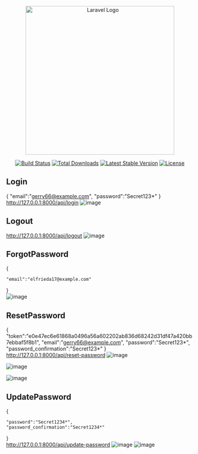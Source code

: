 <p align="center"><a href="https://laravel.com" target="_blank"><img src="https://raw.githubusercontent.com/laravel/art/master/logo-lockup/5%20SVG/2%20CMYK/1%20Full%20Color/laravel-logolockup-cmyk-red.svg" width="400" alt="Laravel Logo"></a></p>

<p align="center">
<a href="https://github.com/laravel/framework/actions"><img src="https://github.com/laravel/framework/workflows/tests/badge.svg" alt="Build Status"></a>
<a href="https://packagist.org/packages/laravel/framework"><img src="https://img.shields.io/packagist/dt/laravel/framework" alt="Total Downloads"></a>
<a href="https://packagist.org/packages/laravel/framework"><img src="https://img.shields.io/packagist/v/laravel/framework" alt="Latest Stable Version"></a>
<a href="https://packagist.org/packages/laravel/framework"><img src="https://img.shields.io/packagist/l/laravel/framework" alt="License"></a>
</p>

## Login

{ "email":"gerry66@example.com", "password":"Secret123*" }<br>
http://127.0.0.1:8000/api/login
![image](https://github.com/BryanTnz/demo/assets/66330281/1ed83393-cfbd-4c5f-b22a-51bf4fc4330a)

## Logout
http://127.0.0.1:8000/api/logout
![image](https://github.com/BryanTnz/demo/assets/66330281/351b7d1e-b049-4966-97c9-1ccd2c272bbe)

## ForgotPassword
{ 
    
    "email":"elfrieda17@example.com"
  
}<br>
![image](https://github.com/BryanTnz/demo/assets/66330281/3fffec20-4ccb-409c-9b7c-d11b840dd6c9)


## ResetPassword
{ 
    "token":"e0e47ec6e61868a0496a56a602202ab836d68242d31df47a420bb7ebbaf5f8b1",
    "email":"gerry66@example.com",
    "password":"Secret123*",
    "password_confirmation":"Secret123*"
}<br>
http://127.0.0.1:8000/api/reset-password
![image](https://github.com/BryanTnz/demo/assets/66330281/d3d39ffd-8fcf-4718-902c-cf9ef2125390)

![image](https://github.com/BryanTnz/demo/assets/66330281/f774badf-4a42-41bd-86bc-92079d50d374)

![image](https://github.com/BryanTnz/demo/assets/66330281/4ea81b07-7e8c-40d5-ba6c-598b6a1d63d5)

## UpdatePassword
{ 
    
    "password":"Secret1234*",
    "password_confirmation":"Secret1234*"
}<br>
http://127.0.0.1:8000/api/update-password
![image](https://github.com/BryanTnz/demo/assets/66330281/25f2ddb0-d92c-4fbc-9a80-0848de70a672)
![image](https://github.com/BryanTnz/demo/assets/66330281/b7347700-1e9a-4aa6-8db8-46f362c793d5)
